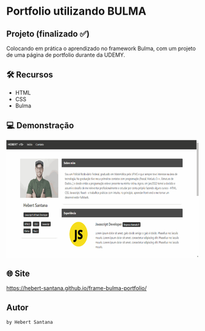 # Portfolio utilizando BULMA
## Projeto (finalizado :white_check_mark:)

Colocando em prática o aprendizado no framework Bulma, com um projeto de uma página de portfolio durante da UDEMY.

## 🛠️ Recursos

* HTML
* CSS
* Bulma


## 💻 Demonstração
 <p align="center">
 <img align="center" width="681" height="308" alt="demonstração" src="./assets/img/bulma-page.gif" />
 </p>

## 🌐 Site

<https://hebert-santana.github.io/frame-bulma-portfolio/>

## Autor
~~~ javascript
by Hebert Santana
~~~
